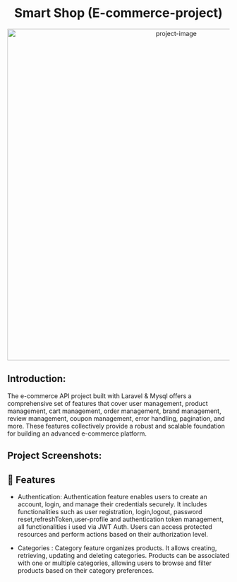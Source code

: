 <h1 align="center" id="title">Smart Shop <span>(E-commerce-project)</span></h1>

<p align="center"><img src="https://www.forbes.com/advisor/wp-content/uploads/2022/08/Image_-_E-Commerce_Website_.jpeg.jpg" alt="project-image" width="750"></p>

<h2>Introduction:</h2>
<p id="description">The e-commerce API project built with Laravel & Mysql offers a comprehensive set of features that cover user management, product management, cart management, order management, brand management, review management, coupon management, error handling, pagination, and more. These features collectively provide a robust and scalable foundation for building an advanced e-commerce platform.</p>

<h2>Project Screenshots:</h2>




<h2>🧐 Features</h2>

* Authentication:
Authentication feature enables users to create an account, login, and manage their credentials securely. It includes functionalities such as user registration, login,logout, password reset,refreshToken,user-profile and authentication token management, all functionalities i used via JWT Auth. Users can access protected resources and perform actions based on their authorization level.

*   Categories :
Category feature organizes products. It allows creating, retrieving, updating and deleting categories. Products can be associated with one or multiple categories, allowing users to browse and filter products based on their category preferences.
